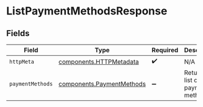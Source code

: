 # ListPaymentMethodsResponse


## Fields

| Field                                                                  | Type                                                                   | Required                                                               | Description                                                            |
| ---------------------------------------------------------------------- | ---------------------------------------------------------------------- | ---------------------------------------------------------------------- | ---------------------------------------------------------------------- |
| `httpMeta`                                                             | [components.HTTPMetadata](../../models/components/httpmetadata.md)     | :heavy_check_mark:                                                     | N/A                                                                    |
| `paymentMethods`                                                       | [components.PaymentMethods](../../models/components/paymentmethods.md) | :heavy_minus_sign:                                                     | Returns a list of payment methods.                                     |